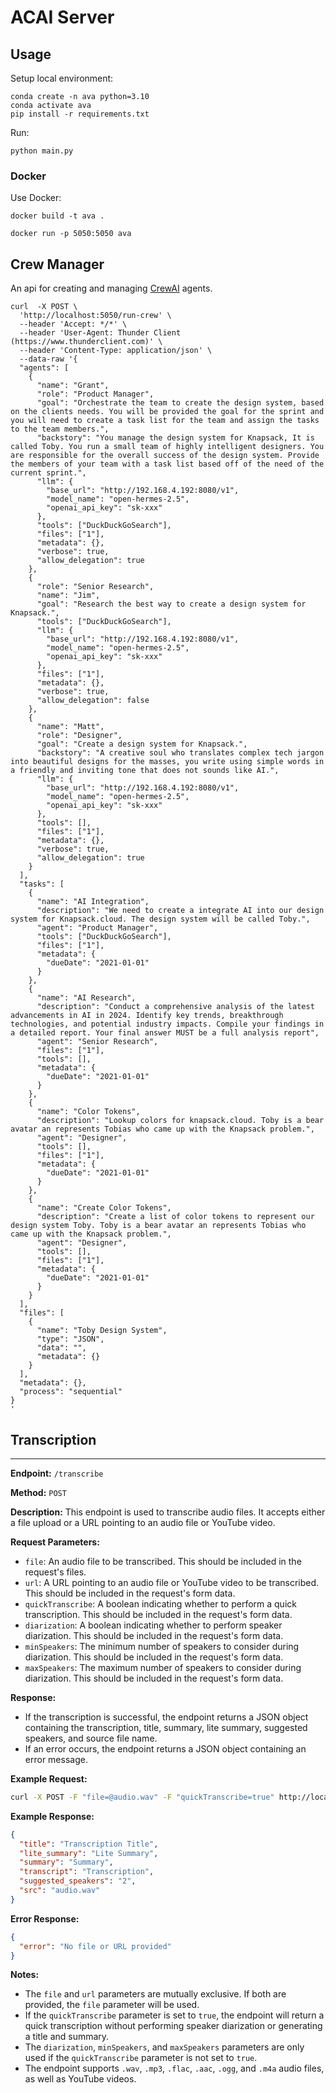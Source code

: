 # ACAI Server

## Usage

Setup local environment:

```
conda create -n ava python=3.10
conda activate ava
pip install -r requirements.txt
```

Run:

```
python main.py
```

### Docker

Use Docker:

```
docker build -t ava .
```

```
docker run -p 5050:5050 ava
```

## Crew Manager

An api for creating and managing [CrewAI](https://github.com/joaomdmoura/crewAI) agents.

```curl
curl  -X POST \
  'http://localhost:5050/run-crew' \
  --header 'Accept: */*' \
  --header 'User-Agent: Thunder Client (https://www.thunderclient.com)' \
  --header 'Content-Type: application/json' \
  --data-raw '{
  "agents": [
    {
      "name": "Grant",
      "role": "Product Manager",
      "goal": "Orchestrate the team to create the design system, based on the clients needs. You will be provided the goal for the sprint and you will need to create a task list for the team and assign the tasks to the team members.",
      "backstory": "You manage the design system for Knapsack, It is called Toby. You run a small team of highly intelligent designers. You are responsible for the overall success of the design system. Provide the members of your team with a task list based off of the need of the current sprint.",
      "llm": {
        "base_url": "http://192.168.4.192:8080/v1",
        "model_name": "open-hermes-2.5",
        "openai_api_key": "sk-xxx"
      },
      "tools": ["DuckDuckGoSearch"],
      "files": ["1"],
      "metadata": {},
      "verbose": true,
      "allow_delegation": true
    },
    {
      "role": "Senior Research",
      "name": "Jim",
      "goal": "Research the best way to create a design system for Knapsack.",
      "tools": ["DuckDuckGoSearch"],
      "llm": {
        "base_url": "http://192.168.4.192:8080/v1",
        "model_name": "open-hermes-2.5",
        "openai_api_key": "sk-xxx"
      },
      "files": ["1"],
      "metadata": {},
      "verbose": true,
      "allow_delegation": false
    },
    {
      "name": "Matt",
      "role": "Designer",
      "goal": "Create a design system for Knapsack.",
      "backstory": "A creative soul who translates complex tech jargon into beautiful designs for the masses, you write using simple words in a friendly and inviting tone that does not sounds like AI.",
      "llm": {
        "base_url": "http://192.168.4.192:8080/v1",
        "model_name": "open-hermes-2.5",
        "openai_api_key": "sk-xxx"
      },
      "tools": [],
      "files": ["1"],
      "metadata": {},
      "verbose": true,
      "allow_delegation": true
    }
  ],
  "tasks": [
    {
      "name": "AI Integration",
      "description": "We need to create a integrate AI into our design system for Knapsack.cloud. The design system will be called Toby.",
      "agent": "Product Manager",
      "tools": ["DuckDuckGoSearch"],
      "files": ["1"],
      "metadata": {
        "dueDate": "2021-01-01"
      }
    },
    {
      "name": "AI Research",
      "description": "Conduct a comprehensive analysis of the latest advancements in AI in 2024. Identify key trends, breakthrough technologies, and potential industry impacts. Compile your findings in a detailed report. Your final answer MUST be a full analysis report",
      "agent": "Senior Research",
      "files": ["1"],
      "tools": [],
      "metadata": {
        "dueDate": "2021-01-01"
      }
    },
    {
      "name": "Color Tokens",
      "description": "Lookup colors for knapsack.cloud. Toby is a bear avatar an represents Tobias who came up with the Knapsack problem.",
      "agent": "Designer",
      "tools": [],
      "files": ["1"],
      "metadata": {
        "dueDate": "2021-01-01"
      }
    },
    {
      "name": "Create Color Tokens",
      "description": "Create a list of color tokens to represent our design system Toby. Toby is a bear avatar an represents Tobias who came up with the Knapsack problem.",
      "agent": "Designer",
      "tools": [],
      "files": ["1"],
      "metadata": {
        "dueDate": "2021-01-01"
      }
    }
  ],
  "files": [
    {
      "name": "Toby Design System",
      "type": "JSON",
      "data": "",
      "metadata": {}
    }
  ],
  "metadata": {},
  "process": "sequential"
}
'
```

## Transcription

---

**Endpoint:** `/transcribe`

**Method:** `POST`

**Description:** This endpoint is used to transcribe audio files. It accepts either a file upload or a URL pointing to an audio file or YouTube video.

**Request Parameters:**

- `file`: An audio file to be transcribed. This should be included in the request's files.
- `url`: A URL pointing to an audio file or YouTube video to be transcribed. This should be included in the request's form data.
- `quickTranscribe`: A boolean indicating whether to perform a quick transcription. This should be included in the request's form data.
- `diarization`: A boolean indicating whether to perform speaker diarization. This should be included in the request's form data.
- `minSpeakers`: The minimum number of speakers to consider during diarization. This should be included in the request's form data.
- `maxSpeakers`: The maximum number of speakers to consider during diarization. This should be included in the request's form data.

**Response:**

- If the transcription is successful, the endpoint returns a JSON object containing the transcription, title, summary, lite summary, suggested speakers, and source file name.
- If an error occurs, the endpoint returns a JSON object containing an error message.

**Example Request:**

```bash
curl -X POST -F "file=@audio.wav" -F "quickTranscribe=true" http://localhost:5000/transcribe
```

**Example Response:**

```json
{
  "title": "Transcription Title",
  "lite_summary": "Lite Summary",
  "summary": "Summary",
  "transcript": "Transcription",
  "suggested_speakers": "2",
  "src": "audio.wav"
}
```

**Error Response:**

```json
{
  "error": "No file or URL provided"
}
```

**Notes:**

- The `file` and `url` parameters are mutually exclusive. If both are provided, the `file` parameter will be used.
- If the `quickTranscribe` parameter is set to `true`, the endpoint will return a quick transcription without performing speaker diarization or generating a title and summary.
- The `diarization`, `minSpeakers`, and `maxSpeakers` parameters are only used if the `quickTranscribe` parameter is not set to `true`.
- The endpoint supports `.wav`, `.mp3`, `.flac`, `.aac`, `.ogg`, and `.m4a` audio files, as well as YouTube videos.
